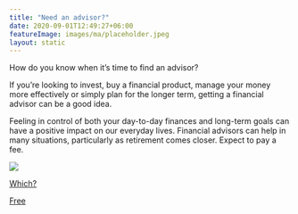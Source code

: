 ```yaml
---
title: "Need an advisor?"
date: 2020-09-01T12:49:27+06:00
featureImage: images/ma/placeholder.jpeg
layout: static
---
```


How do you know when it’s time to find an advisor?

If you’re looking to invest, buy a financial product, manage your money more effectively or simply plan for the longer term, getting a financial advisor can be a good idea.

Feeling in control of both your day-to-day finances and long-term goals can have a positive impact on our everyday lives. Financial advisors can help in many situations, particularly as retirement comes closer. Expect to pay a fee.

<a class="ma-link" href="https://www.which.co.uk/money/investing/financial-advice/how-to-find-a-financial-adviser-affjl6z26bl4"><div class="ma-card"><div class="ma-icon"><img src ="/images/icon-check.png"/></div><div class="ma-name"><p>Which?</p></div><div class="ma-paid-text"><span>Free</span></div></div></a>  

<br/><br/>






